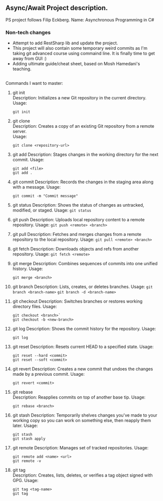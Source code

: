﻿## Async/Await Project description.
PS project follows Filip Eckberg.
Name: Asynchronous Programming in C#

### Non-tech changes
- Attempt to add RestSharp lib and update the project.
- This project will also contain some temporary weird commits as I'm taking git advanced course using commaind line.
   It is finally time to get away from GUI :)
- Adding ultimate guide/cheat sheet, based on Mosh Hamedani's teaching.

## 
Commands I want to master:
1. git init  
	Description: Initializes a new Git repository in the current directory.  
    Usage: 
    ```
	git init
    ```
2. git clone  
	Description: Creates a copy of an existing Git repository from a remote server.  
	Usage: 
    ```
    git clone <repository-url>
    ```

3. git add
	Description: Stages changes in the working directory for the next commit.
	Usage:
	``` 
   git add <file>  
   git add .
   ```

4. git commit
	Description: Records the changes in the staging area along with a message.
	Usage: 
    ```
    git commit -m "Commit message"
    ```

5. git status
	Description: Shows the status of changes as untracked, modified, or staged.
	Usage: `git status`

6. git push
	Description: Uploads local repository content to a remote repository.
	Usage: `git push <remote> <branch>`

7. git pull
	Description: Fetches and merges changes from a remote repository to the local repository.
	Usage: `git pull <remote> <branch>`

8. git fetch
	Description: Downloads objects and refs from another repository.
	Usage: `git fetch <remote> `

9. git merge
	Description: Combines sequences of commits into one unified history.
	Usage:
	```
	git merge <branch>
	```

10. git branch
	Description: Lists, creates, or deletes branches.
	Usage: 
	`git branch <branch-name>`
	`git branch -d <branch-name>`

11. git checkout
	Description: Switches branches or restores working directory files.
	Usage: 
	```
	git checkout <branch>`
	git checkout -b <new-branch>
	```
12. git log
	Description: Shows the commit history for the repository.
	Usage:
	```
	git log
	```
13. git reset
	Description: Resets current HEAD to a specified state.
	Usage:
	```
	git reset --hard <commit>
	git reset --soft <commit>
	```  
14. git revert
	Description: Creates a new commit that undoes the changes made by a previous commit.
	Usage:
	```
	git revert <commit>
	```  

15. git rebase   
	Description: Reapplies commits on top of another base tip.
	Usage:
	```
	git rebase <branch>
	```

16. git stash
	Description: Temporarily shelves changes you've made to your working copy so you can work on something else, then reapply them later.
	Usage:
	```
	git stash
	git stash apply
	```

17. git remote
	Description: Manages set of tracked repositories.
	Usage:
	```
	git remote add <name> <url>
	git remote -v
	```

18. git tag  
	Description: Creates, lists, deletes, or verifies a tag object signed with GPG.
	Usage: 
	```
	git tag <tag-name>
	git tag

	```
